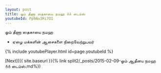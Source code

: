 ```yaml
---
layout: post
title: ஓம் தீணா ஸதகாயை நமஹ ௧௧ டைம்ஸ்
youtubeId: Pp9Av3Ri7OI
---
```

 
 
 ஓம் தீணா ஸதகாயை நமஹ  
 
 -  ஏழை மக்களின் ஆசைகளை நிறைவேற்றுபவர் 
 
  
 
  
 
 
 
 
 
 


{% include youtubePlayer.html id=page.youtubeId %}
 
[Next]({{ site.baseurl }}{% link  split2/_posts/2015-02-09-ஓம் ஆதீனய நமஹ ௧௧ டைம்ஸ்.md%})
 
